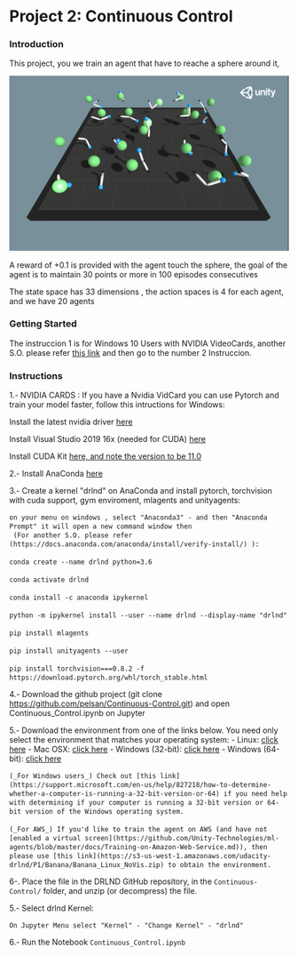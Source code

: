 [//]: # (Image References)

[image1]: reacher.png "Trained Agent"

# Project 2: Continuous Control

### Introduction

This project, you we train an agent that have to reache a sphere around it, 

![Trained Agent][image1]

A reward of +0.1 is provided with the agent touch the sphere, the goal of the agent is to maintain 30 points or more  in 100 episodes consecutives

The state space has 33 dimensions , the action spaces is 4 for each agent, and we have 20 agents

### Getting Started

The instruccion 1 is for Windows 10 Users with NVIDIA VideoCards, another S.O. please refer [this link](https://pytorch.org/get-started/locally/) and then  go to the number 2 Instruccion.


### Instructions

1.- NVIDIA CARDS : If you have a Nvidia VidCard you can use Pytorch and train your model faster, follow this intructions for Windows:
	
Install the latest nvidia driver [here](https://www.nvidia.com/es-la/geforce/drivers/)

Install Visual Studio 2019 16x (needed for CUDA) [here](https://visualstudio.microsoft.com/es/downloads/)

Install CUDA Kit [here, and note the version to be 11.0 ](https://docs.nvidia.com/cuda/cuda-installation-guide-microsoft-windows/index.html)

2.- Install AnaConda [here](https://www.anaconda.com/products/individual)

3.- Create a kernel "drlnd" on AnaConda and install pytorch, torchvision with cuda support, gym enviroment, mlagents and unityagents: 

	on your menu on windows , select "Anaconda3" - and then "Anaconda Prompt" it will open a new command window then 
     (For another S.O. please refer  (https://docs.anaconda.com/anaconda/install/verify-install/) ):

	conda create --name drlnd python=3.6

	conda activate drlnd

	conda install -c anaconda ipykernel
	
	python -m ipykernel install --user --name drlnd --display-name "drlnd"

	pip install mlagents

	pip install unityagents --user

	pip install torchvision===0.8.2 -f https://download.pytorch.org/whl/torch_stable.html


4.- Download the github project (git clone https://github.com/pelsan/Continuous-Control.git) and open Continuous_Control.ipynb on Jupyter


5.- Download the environment from one of the links below.  You need only select the environment that matches your operating system:
    - Linux: [click here](https://s3-us-west-1.amazonaws.com/udacity-drlnd/P2/Reacher/Reacher_Linux.zip)
    - Mac OSX: [click here](https://s3-us-west-1.amazonaws.com/udacity-drlnd/P2/Reacher/Reacher.app.zip)
    - Windows (32-bit): [click here](https://s3-us-west-1.amazonaws.com/udacity-drlnd/P2/Reacher/Reacher_Windows_x86.zip)
    - Windows (64-bit): [click here](https://s3-us-west-1.amazonaws.com/udacity-drlnd/P2/Reacher/Reacher_Windows_x86_64.zip)
    
    (_For Windows users_) Check out [this link](https://support.microsoft.com/en-us/help/827218/how-to-determine-whether-a-computer-is-running-a-32-bit-version-or-64) if you need help with determining if your computer is running a 32-bit version or 64-bit version of the Windows operating system.

    (_For AWS_) If you'd like to train the agent on AWS (and have not [enabled a virtual screen](https://github.com/Unity-Technologies/ml-agents/blob/master/docs/Training-on-Amazon-Web-Service.md)), then please use [this link](https://s3-us-west-1.amazonaws.com/udacity-drlnd/P1/Banana/Banana_Linux_NoVis.zip) to obtain the environment.

6-. Place the file in the DRLND GitHub repository, in the `Continuous-Control/` folder, and unzip (or decompress) the file. 


5.- Select drlnd Kernel:

	On Jupyter Menu select "Kernel" - "Change Kernel" - "drlnd"

6.- Run the Notebook `Continuous_Control.ipynb` 

